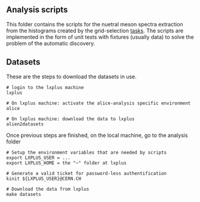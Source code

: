 ## Analysis scripts

This folder contains the scripts for the nuetral meson spectra extraction from the histograms created by the grid-selection [tasks](/protons/). The scripts are implemented in the form of unit tests with fixtures (usually data) to solve the problem of the automatic discovery.


## Datasets
These are the steps to download the datasets in use. 
```
# login to the lxplus machine
lxplus

# On lxplus machine: activate the alice-analysis specific environment
alice

# On lxplus machine: download the data to lxplus
alien2datasets
```

Once previous steps are finished, on the local machine, go to the analysis folder

```
# Setup the environment variables that are needed by scripts
export LXPLUS_USER = ...
export LXPLUS_HOME = the "~" folder at lxplus

# Generate a valid ticket for password-less authentification
kinit ${LXPLUS_USER}@CERN.CH

# Download the data from lxplus
make datasets

```
